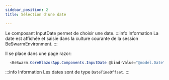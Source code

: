 ```yaml
---
sidebar_position: 2
title: Sélection d'une date

---
```



Le composant InputDate permet de choisir une date.
:::info Information
La date est affichée et  saisie dans la culture courante de la session BeSwarmEnvironment.
:::

Il se place dans une page razor:
```csharp 
  <BeSwarm.CoreBlazorApp.Components.InputDate @bind-Value="@model.Date" Label="Date" ValidateProperty="@(()=>model.Date)"  />
```

:::info Information
Les dates sont de type `DateTimeOffset`.
:::